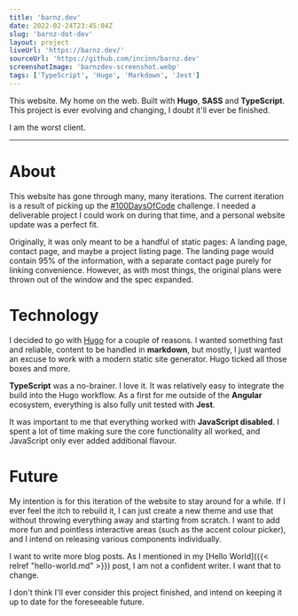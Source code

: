 ```yaml
---
title: 'barnz.dev'
date: 2022-02-24T23:45:04Z
slug: 'barnz-dot-dev'
layout: project
liveUrl: 'https://barnz.dev/'
sourceUrl: 'https://github.com/incinn/barnz.dev'
screenshotImage: 'barnzdev-screenshot.webp'
tags: ['TypeScript', 'Hugo', 'Markdown', 'Jest']
---
```


This website. My home on the web. Built with **Hugo**, **SASS** and **TypeScript**. This project is ever evolving and changing, I doubt it'll ever be finished.

I am the worst client.

<!--more-->

---

# About

This website has gone through many, many iterations. The current iteration is a result of picking up the [#100DaysOfCode](https://twitter.com/hashtag/100DaysOfCode) challenge. I needed a deliverable project I could work on during that time, and a personal website update was a perfect fit. 

Originally, it was only meant to be a handful of static pages: A landing page, contact page, and maybe a project listing page. The landing page would contain 95% of the information, with a separate contact page purely for linking convenience. However, as with most things, the original plans were thrown out of the window and the spec expanded.

# Technology

I decided to go with [Hugo](https://gohugo.io/) for a couple of reasons. I wanted something fast and reliable, content to be handled in **markdown**, but mostly, I just wanted an excuse to work with a modern static site generator. Hugo ticked all those boxes and more.

**TypeScript** was a no-brainer. I love it. It was relatively easy to integrate the build into the Hugo workflow. As a first for me outside of the **Angular** ecosystem, everything is also fully unit tested with **Jest**.

It was important to me that everything worked with **JavaScript disabled**. I spent a lot of time making sure the core functionality all worked, and JavaScript only ever added additional flavour.

# Future

My intention is for this iteration of the website to stay around for a while. If I ever feel the itch to rebuild it, I can just create a new theme and use that without throwing everything away and starting from scratch. I want to add more fun and pointless interactive areas (such as the accent colour picker), and I intend on releasing various components individually.

I want to write more blog posts. As I mentioned in my [Hello World]({{< relref "hello-world.md" >}}) post, I am not a confident writer. I want that to change.

I don't think I'll ever consider this project finished, and intend on keeping it up to date for the foreseeable future.

